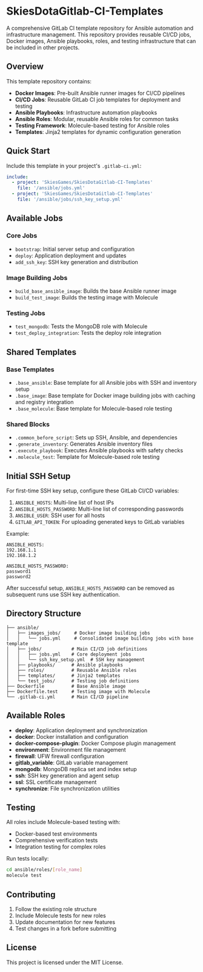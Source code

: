 # SkiesDotaGitlab-CI-Templates

A comprehensive GitLab CI template repository for Ansible automation and infrastructure management. This repository provides reusable CI/CD jobs, Docker images, Ansible playbooks, roles, and testing infrastructure that can be included in other projects.

## Overview

This template repository contains:

- **Docker Images**: Pre-built Ansible runner images for CI/CD pipelines
- **CI/CD Jobs**: Reusable GitLab CI job templates for deployment and testing
- **Ansible Playbooks**: Infrastructure automation playbooks
- **Ansible Roles**: Modular, reusable Ansible roles for common tasks
- **Testing Framework**: Molecule-based testing for Ansible roles
- **Templates**: Jinja2 templates for dynamic configuration generation

## Quick Start

Include this template in your project's `.gitlab-ci.yml`:

```yaml
include:
  - project: 'SkiesGames/SkiesDotaGitlab-CI-Templates'
    file: '/ansible/jobs.yml'
  - project: 'SkiesGames/SkiesDotaGitlab-CI-Templates'
    file: '/ansible/jobs/ssh_key_setup.yml'
```

## Available Jobs

### Core Jobs
- `bootstrap`: Initial server setup and configuration
- `deploy`: Application deployment and updates
- `add_ssh_key`: SSH key generation and distribution

### Image Building Jobs
- `build_base_ansible_image`: Builds the base Ansible runner image
- `build_test_image`: Builds the testing image with Molecule

### Testing Jobs
- `test_mongodb`: Tests the MongoDB role with Molecule
- `test_deploy_integration`: Tests the deploy role integration

## Shared Templates

### Base Templates
- `.base_ansible`: Base template for all Ansible jobs with SSH and inventory setup
- `.base_image`: Base template for Docker image building jobs with caching and registry integration
- `.base_molecule`: Base template for Molecule-based role testing

### Shared Blocks
- `.common_before_script`: Sets up SSH, Ansible, and dependencies
- `.generate_inventory`: Generates Ansible inventory files
- `.execute_playbook`: Executes Ansible playbooks with safety checks
- `.molecule_test`: Template for Molecule-based role testing

## Initial SSH Setup

For first-time SSH key setup, configure these GitLab CI/CD variables:

1. `ANSIBLE_HOSTS`: Multi-line list of host IPs
2. `ANSIBLE_HOSTS_PASSWORD`: Multi-line list of corresponding passwords
3. `ANSIBLE_USER`: SSH user for all hosts
4. `GITLAB_API_TOKEN`: For uploading generated keys to GitLab variables

Example:
```
ANSIBLE_HOSTS:
192.168.1.1
192.168.1.2

ANSIBLE_HOSTS_PASSWORD:
password1
password2
```

After successful setup, `ANSIBLE_HOSTS_PASSWORD` can be removed as subsequent runs use SSH key authentication.

## Directory Structure

```
├── ansible/
│   ├── images_jobs/     # Docker image building jobs
│   │   └── jobs.yml     # Consolidated image building jobs with base template
│   ├── jobs/           # Main CI/CD job definitions
│   │   ├── jobs.yml    # Core deployment jobs
│   │   └── ssh_key_setup.yml  # SSH key management
│   ├── playbooks/      # Ansible playbooks
│   ├── roles/          # Reusable Ansible roles
│   ├── templates/      # Jinja2 templates
│   └── test_jobs/      # Testing job definitions
├── Dockerfile          # Base Ansible image
├── Dockerfile.test     # Testing image with Molecule
└── .gitlab-ci.yml      # Main CI/CD pipeline
```

## Available Roles

- **deploy**: Application deployment and synchronization
- **docker**: Docker installation and configuration
- **docker-compose-plugin**: Docker Compose plugin management
- **environment**: Environment file management
- **firewall**: UFW firewall configuration
- **gitlab_variable**: GitLab variable management
- **mongodb**: MongoDB replica set and index setup
- **ssh**: SSH key generation and agent setup
- **ssl**: SSL certificate management
- **synchronize**: File synchronization utilities

## Testing

All roles include Molecule-based testing with:
- Docker-based test environments
- Comprehensive verification tests
- Integration testing for complex roles

Run tests locally:
```bash
cd ansible/roles/[role_name]
molecule test
```

## Contributing

1. Follow the existing role structure
2. Include Molecule tests for new roles
3. Update documentation for new features
4. Test changes in a fork before submitting

## License

This project is licensed under the MIT License.
